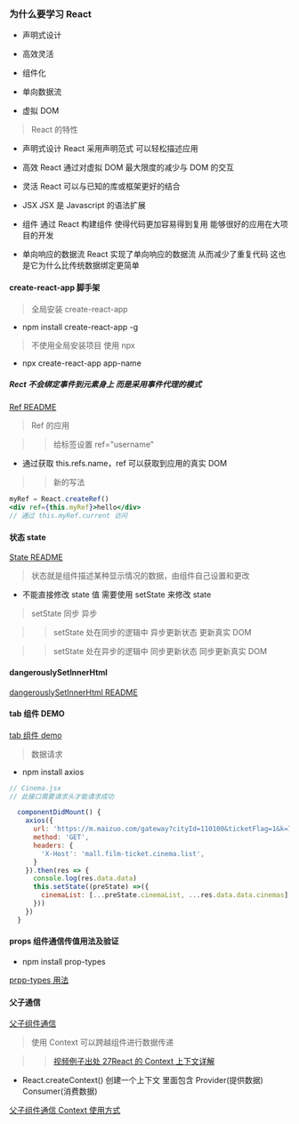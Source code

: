 ### 为什么要学习 React

- 声明式设计

- 高效灵活

- 组件化

- 单向数据流

- 虚拟 DOM

> React 的特性

- 声明式设计 React 采用声明范式 可以轻松描述应用

- 高效 React 通过对虚拟 DOM 最大限度的减少与 DOM 的交互

- 灵活 React 可以与已知的库或框架更好的结合

- JSX JSX 是 Javascript 的语法扩展

- 组件 通过 React 构建组件 使得代码更加容易得到复用 能够很好的应用在大项目的开发

- 单向响应的数据流 React 实现了单向响应的数据流 从而减少了重复代码 这也是它为什么比传统数据绑定更简单

#### create-react-app 脚手架

> 全局安装 create-react-app

- npm install create-react-app -g

> 不使用全局安装项目 使用 npx

- npx create-react-app app-name

##### Rect 不会绑定事件到元素身上 而是采用事件代理的模式

[Ref README](./src/components/ref/RefComponent.jsx)

> Ref 的应用

> > 给标签设置 ref="username"

- 通过获取 this.refs.name，ref 可以获取到应用的真实 DOM

> > 新的写法

```jsx
myRef = React.createRef()
<div ref={this.myRef}>hello</div>
// 通过 this.myRef.current 访问
```

#### 状态 state

[State README](./src/components/state/State.jsx)

> 状态就是组件描述某种显示情况的数据，由组件自己设置和更改

- 不能直接修改 state 值 需要使用 setState 来修改 state

> setState 同步 异步

> > setState 处在同步的逻辑中 异步更新状态 更新真实 DOM

> > setState 处在异步的逻辑中 同步更新状态 同步更新真实 DOM

#### dangerouslySetInnerHtml

[dangerouslySetInnerHtml README](./src/components/dangerouslySetInnerHtml/DangerouslySetInnerHtml.jsx)

#### tab 组件 DEMO

[tab 组件 demo](./src/components/tab/Tab.jsx)

> 数据请求

- npm install axios

```jsx
// Cinema.jsx
// 此接口需要请求头才能请求成功

  componentDidMount() {
    axios({
      url: 'https://m.maizuo.com/gateway?cityId=110100&ticketFlag=1&k=7902139',
      method: 'GET',
      headers: {
        'X-Host': 'mall.film-ticket.cinema.list',
      }
    }).then(res => {
      console.log(res.data.data)
      this.setState((preState) =>({
        cinemaList: [...preState.cinemaList, ...res.data.data.cinemas]
      }))
    })
  }


```

#### props 组件通信传值用法及验证

- npm install prop-types

[prpp-types 用法](./src/components/props/Nav.jsx)

#### 父子通信

[父子组件通信](./src/components/props/ChildToParent.jsx)

> 使用 Context 可以跨越组件进行数据传递

> > [视频例子出处 27React 的 Context 上下文详解](https://www.bilibili.com/video/BV19v411z7mC)

- React.createContext() 创建一个上下文 里面包含 Provider(提供数据) Consumer(消费数据)

[父子组件通信 Context 使用方式](./src/components/props/Context.jsx)
